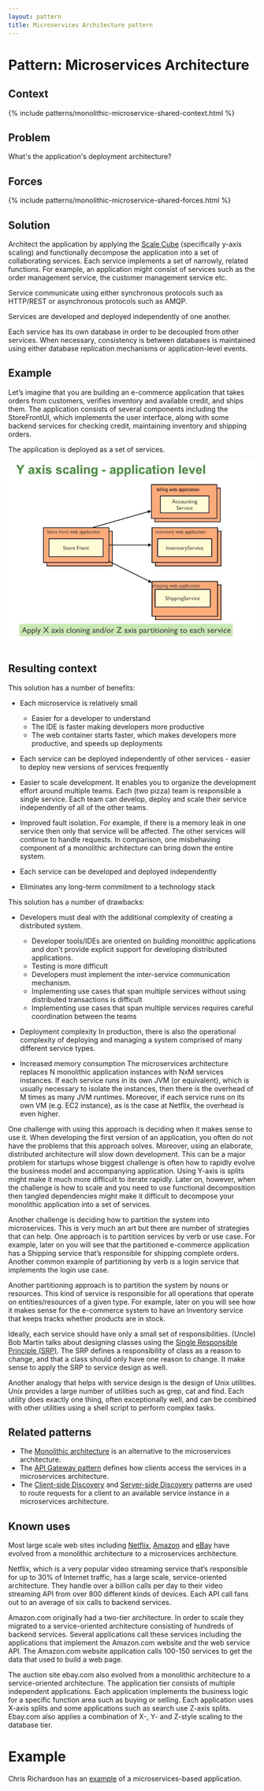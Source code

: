```yaml
---
layout: pattern
title: Microservices Architecture pattern
---
```

# Pattern: Microservices Architecture

## Context

{% include patterns/monolithic-microservice-shared-context.html %}

## Problem

What's the application's deployment architecture?

## Forces

{% include patterns/monolithic-microservice-shared-forces.html %}

## Solution

Architect the application by applying the [Scale Cube](/articles/scalecube.html) (specifically y-axis scaling) and functionally decompose the application into a set of collaborating services.
Each service implements a set of narrowly, related functions.
For example, an application might consist of services such as the order management service, the customer management service etc.

Service communicate using either synchronous protocols such as HTTP/REST or asynchronous protocols such as AMQP.

Services are developed and deployed independently of one another.

Each service has its own database in order to be decoupled from other services.
When necessary, consistency is between databases is maintained using either database replication mechanisms or application-level events.

## Example

Let’s imagine that you are building an e-commerce application that takes orders from customers, verifies inventory and available credit, and ships them.
The application consists of several components including the StoreFrontUI, which implements the user interface, along with some backend services for checking credit,
maintaining inventory and shipping orders.

The application is deployed as a set of services.

<img class="img-responsive" src="/i/DecomposingApplications.027.jpg"></img>

## Resulting context

This solution has a number of benefits:

 * Each microservice is relatively small
   * Easier for a developer to understand
   * The IDE is faster making developers more productive
   * The web container starts faster, which makes developers more productive, and speeds up deployments

 * Each service can be deployed independently of other services - easier to deploy new versions of services frequently

 * Easier to scale development.
   It enables you to organize the development effort around multiple teams.
   Each (two pizza) team is responsible a single service.
   Each team can develop, deploy and scale their service independently of all of the other teams.


 * Improved fault isolation. For example, if there is a memory leak in one service then only that service will be affected.
  The other services will continue to handle requests.
  In comparison, one misbehaving component of a monolithic architecture can bring down the entire system.

 * Each service can be developed and deployed independently

 * Eliminates any long-term commitment to a technology stack

This solution has a number of drawbacks:

 * Developers must deal with the additional complexity of creating a distributed system.
   * Developer tools/IDEs are oriented on building monolithic applications and don't provide explicit support for developing distributed applications.
   * Testing is more difficult
   * Developers must implement the inter-service communication mechanism.
   * Implementing use cases that span multiple services without using distributed transactions is difficult
   * Implementing use cases that span multiple services requires careful coordination between the teams

 * Deployment complexity
   In production, there is also the operational complexity of deploying and managing a system comprised of many different service types.

 * Increased memory consumption
   The microservices architecture replaces N monolithic application instances with NxM services instances.
   If each service runs in its own JVM (or equivalent), which is usually necessary to isolate the instances, then there is the overhead of M times as many JVM runtimes.
   Moreover, if each service runs on its own VM (e.g. EC2 instance), as is the case at Netflix, the overhead is even higher.

One challenge with using this approach is deciding when it makes sense to use it.
When developing the first version of an application, you often do not have the problems that this approach solves.
Moreover, using an elaborate, distributed architecture will slow down development.
This can be a major problem for startups whose biggest challenge is often how to rapidly evolve the business model and accompanying application.
Using Y-axis is splits might make it much more difficult to iterate rapidly.
Later on, however, when the challenge is how to scale and you need to use functional decomposition then tangled dependencies might make it difficult to decompose your monolithic application into a set of services.

Another challenge is deciding how to partition the system into microservices.
This is very much an art but there are number of strategies that can help.
One approach is to partition services by verb or use case.
For example, later on you will see that the partitioned e-commerce application has a Shipping service that’s responsible for shipping complete orders.
Another common example of partitioning by verb is a login service that implements the login use case.

Another partitioning approach is to partition the system by nouns or resources.
This kind of service is responsible for all operations that operate on entities/resources of a given type.
For example, later on you will see how it makes sense for the e-commerce system to have an Inventory service that keeps tracks whether products are in stock.

Ideally, each service should have only a small set of responsibilities.
(Uncle) Bob Martin talks about designing classes using the [Single Responsible Principle (SRP)](http://www.objectmentor.com/resources/articles/srp.pdf).
The SRP defines a responsibility of class as a reason to change, and that a class should only have one reason to change.
It make sense to apply the SRP to service design as well.

Another analogy that helps with service design is the design of Unix utilities.
Unix provides a large number of utilities such as grep, cat and find.
Each utility does exactly one thing, often exceptionally well, and can be combined with other utilities using a shell script to perform complex tasks.

## Related patterns

* The [Monolithic architecture](monolithic.html) is an alternative to the microservices architecture.
* The [API Gateway pattern](apigateway.html) defines how clients access the services in a microservices architecture.
* The [Client-side Discovery](client-side-discovery.html) and [Server-side Discovery](server-side-discovery.html) patterns are used to route requests for a client to an available service instance in a microservices architecture.

## Known uses

Most large scale web sites including [Netflix](http://techblog.netflix.com/), [Amazon](http://highscalability.com/blog/2007/9/18/amazon-architecture.html)
and [eBay](http://www.addsimplicity.com/downloads/eBaySDForum2006-11-29.pdf) have evolved from a monolithic architecture to a microservices architecture.

Netflix, which is a very popular video streaming service that’s responsible for up to 30% of Internet traffic, has a large scale, service-oriented architecture.
They handle over a billion calls per day to their video streaming API from over 800 different kinds of devices.
Each API call  fans out to an average of six calls to backend services.

Amazon.com  originally had a two-tier architecture.
In order to scale they migrated to a service-oriented architecture consisting of hundreds of backend services.
Several applications call these services including the applications that implement the Amazon.com website and the web service API.
The Amazon.com website application calls 100-150 services to get the data that used to build a web page.

The auction site ebay.com  also evolved from a monolithic architecture to a service-oriented architecture.
The application tier consists of multiple independent applications.
Each application implements the business logic for a specific function area such as buying or selling.
Each application uses X-axis splits and some applications such as search use Z-axis splits.
Ebay.com also applies a combination of X-, Y- and Z-style scaling to the database tier.

# Example

Chris Richardson has an [example](../microservices/news/2015/01/15/example-microservice-app.html) of a microservices-based application.





